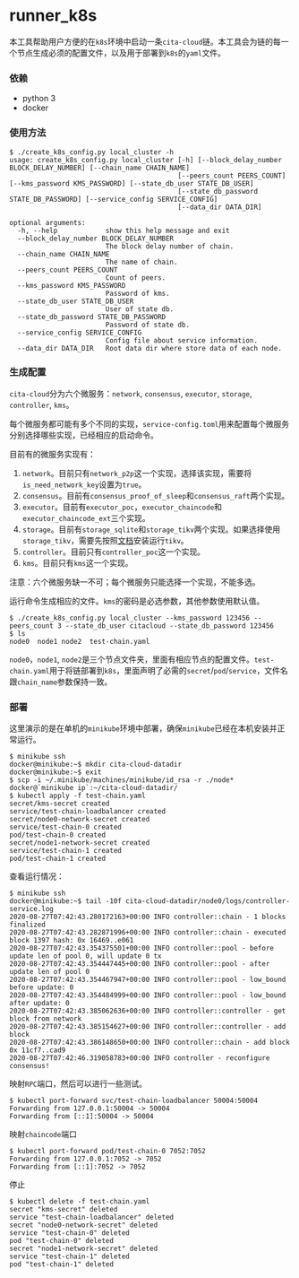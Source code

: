 # runner_k8s

本工具帮助用户方便的在`k8s`环境中启动一条`cita-cloud`链。本工具会为链的每一个节点生成必须的配置文件，以及用于部署到`k8s`的`yaml`文件。

### 依赖

* python 3
* docker

### 使用方法

```
$ ./create_k8s_config.py local_cluster -h                                   
usage: create_k8s_config.py local_cluster [-h] [--block_delay_number BLOCK_DELAY_NUMBER] [--chain_name CHAIN_NAME]
                                          [--peers_count PEERS_COUNT] [--kms_password KMS_PASSWORD] [--state_db_user STATE_DB_USER]
                                          [--state_db_password STATE_DB_PASSWORD] [--service_config SERVICE_CONFIG]
                                          [--data_dir DATA_DIR]

optional arguments:
  -h, --help            show this help message and exit
  --block_delay_number BLOCK_DELAY_NUMBER
                        The block delay number of chain.
  --chain_name CHAIN_NAME
                        The name of chain.
  --peers_count PEERS_COUNT
                        Count of peers.
  --kms_password KMS_PASSWORD
                        Password of kms.
  --state_db_user STATE_DB_USER
                        User of state db.
  --state_db_password STATE_DB_PASSWORD
                        Password of state db.
  --service_config SERVICE_CONFIG
                        Config file about service information.
  --data_dir DATA_DIR   Root data dir where store data of each node.
```

### 生成配置

`cita-cloud`分为六个微服务：`network`, `consensus`, `executor`, `storage`, `controller`, `kms`。

每个微服务都可能有多个不同的实现，`service-config.toml`用来配置每个微服务分别选择哪些实现，已经相应的启动命令。

目前有的微服务实现有：

1. `network`。目前只有`network_p2p`这一个实现，选择该实现，需要将`is_need_network_key`设置为`true`。
2. `consensus`。目前有`consensus_proof_of_sleep`和`consensus_raft`两个实现。
3. `executor`。目前有`executor_poc`，`executor_chaincode`和`executor_chaincode_ext`三个实现。
4. `storage`。目前有`storage_sqlite`和`storage_tikv`两个实现。如果选择使用`storage_tikv`，需要先按照[文档](https://tikv.org/docs/4.0/tasks/try/tikv-operator/)安装运行`tikv`。
5. `controller`。目前只有`controller_poc`这一个实现。
6. `kms`。目前只有`kms`这一个实现。

注意：六个微服务缺一不可；每个微服务只能选择一个实现，不能多选。

运行命令生成相应的文件。`kms`的密码是必选参数，其他参数使用默认值。

```shell
$ ./create_k8s_config.py local_cluster --kms_password 123456 --peers_count 3 --state_db_user citacloud --state_db_password 123456
$ ls
node0  node1 node2  test-chain.yaml
```

`node0`，`node1`, `node2`是三个节点文件夹，里面有相应节点的配置文件。`test-chain.yaml`用于将链部署到`k8s`，里面声明了必需的`secret`/`pod`/`service`，文件名跟`chain_name`参数保持一致。

### 部署

这里演示的是在单机的`minikube`环境中部署，确保`minikube`已经在本机安装并正常运行。

```shell
$ minikube ssh
docker@minikube:~$ mkdir cita-cloud-datadir
docker@minikube:~$ exit
$ scp -i ~/.minikube/machines/minikube/id_rsa -r ./node* docker@`minikube ip`:~/cita-cloud-datadir/
$ kubectl apply -f test-chain.yaml
secret/kms-secret created
service/test-chain-loadbalancer created
secret/node0-network-secret created
service/test-chain-0 created
pod/test-chain-0 created
secret/node1-network-secret created
service/test-chain-1 created
pod/test-chain-1 created
```

查看运行情况：

```shell
$ minikube ssh
docker@minikube:~$ tail -10f cita-cloud-datadir/node0/logs/controller-service.log  
2020-08-27T07:42:43.280172163+00:00 INFO controller::chain - 1 blocks finalized
2020-08-27T07:42:43.282871996+00:00 INFO controller::chain - executed block 1397 hash: 0x 16469..e061
2020-08-27T07:42:43.354375501+00:00 INFO controller::pool - before update len of pool 0, will update 0 tx
2020-08-27T07:42:43.354447445+00:00 INFO controller::pool - after update len of pool 0
2020-08-27T07:42:43.354467947+00:00 INFO controller::pool - low_bound before update: 0
2020-08-27T07:42:43.354484999+00:00 INFO controller::pool - low_bound after update: 0
2020-08-27T07:42:43.385062636+00:00 INFO controller::controller - get block from network
2020-08-27T07:42:43.385154627+00:00 INFO controller::controller - add block
2020-08-27T07:42:43.386148650+00:00 INFO controller::chain - add block 0x 11cf7..cad9
2020-08-27T07:42:46.319058783+00:00 INFO controller - reconfigure consensus!
```

映射`RPC`端口，然后可以进行一些测试。

```
$ kubectl port-forward svc/test-chain-loadbalancer 50004:50004
Forwarding from 127.0.0.1:50004 -> 50004
Forwarding from [::1]:50004 -> 50004
```

映射`chaincode`端口
```
$ kubectl port-forward pod/test-chain-0 7052:7052
Forwarding from 127.0.0.1:7052 -> 7052
Forwarding from [::1]:7052 -> 7052
```

停止

```
$ kubectl delete -f test-chain.yaml 
secret "kms-secret" deleted
service "test-chain-loadbalancer" deleted
secret "node0-network-secret" deleted
service "test-chain-0" deleted
pod "test-chain-0" deleted
secret "node1-network-secret" deleted
service "test-chain-1" deleted
pod "test-chain-1" deleted
```

